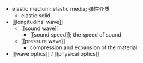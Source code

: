 - elastic medium; elastic media; 弹性介质
    - elastic solid
- [[longitudinal wave]]
    - [[sound wave]]
        - [[sound speed]]; the speed of sound
    - [[pressure wave]]
        - compression and expansion of the material
- [[wave optics]] / [[physical optics]]
